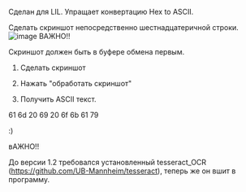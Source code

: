Сделан для LIL. Упращает конвертацию Hex to ASCII.

Сделать скриншот непосредственно шестнадцатеричной строки. 
![image](https://github.com/user-attachments/assets/b1abcc54-1c57-4478-83c2-3170085bbdff)
ВАЖНО!!

Скриншот должен быть в буфере обмена первым. 

1. Сделать скриншот

2. Нажать "обработать скриншот"

3. Получить ASCII текст.

61 6d 20 69 20 6f 6b 61 79

:)


вАЖНО!!

До версии 1.2 требовался установленный tesseract_OCR (https://github.com/UB-Mannheim/tesseract), теперь же он вшит в программу.
